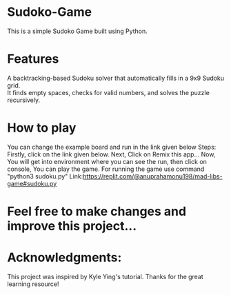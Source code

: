 # Sudoko-Game
This is a simple Sudoko Game built using Python.

# Features 
A backtracking-based Sudoku solver that automatically fills in a 9x9 Sudoku grid.  
It finds empty spaces, checks for valid numbers, and solves the puzzle recursively. 

# How to play
You can change the example board and run in the link given below
Steps: Firstly, click on the link given below. Next, Click on Remix this app... Now, You will get into environment where you can see the run, then click on console, You can play the game. For running the game use command "python3 sudoku.py" 
Link:https://replit.com/@anuprahamonu198/mad-libs-game#sudoku.py

# Feel free to make changes and improve this project...

# Acknowledgments:
This project was inspired by Kyle Ying's tutorial. Thanks for the great learning resource!

